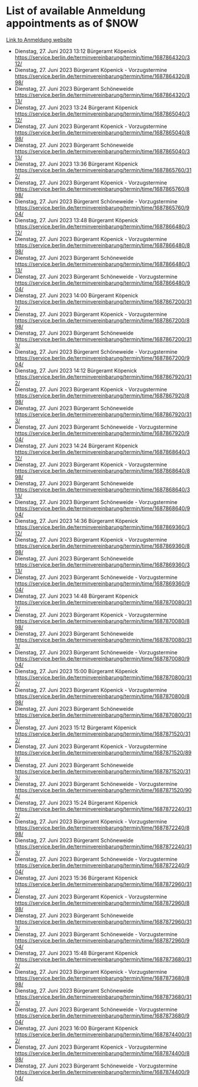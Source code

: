 # List of available Anmeldung appointments as of $NOW
[Link to Anmeldung website](https://service.berlin.de/terminvereinbarung/termin/tag.php?termin=1&anliegen[]=120686&dienstleisterlist=122210,122217,327316,122219,327312,122227,327314,122231,327346,122243,327348,122254,122252,329742,122260,329745,122262,329748,122271,327278,122273,327274,122277,327276,330436,122280,327294,122282,327290,122284,327292,122291,327270,122285,327266,122286,327264,122296,327268,150230,329760,122297,327286,122294,327284,122312,329763,122314,329775,122304,327330,122311,327334,122309,327332,317869,122281,327352,122279,329772,122283,122276,327324,122274,327326,122267,329766,122246,327318,122251,327320,122257,327322,122208,327298,122226,327300&herkunft=http%3A%2F%2Fservice.berlin.de%2Fdienstleistung%2F120686%2F)
- Dienstag, 27. Juni 2023 13:12 Bürgeramt Köpenick https://service.berlin.de/terminvereinbarung/termin/time/1687864320/312/
- Dienstag, 27. Juni 2023  Bürgeramt Köpenick - Vorzugstermine https://service.berlin.de/terminvereinbarung/termin/time/1687864320/898/
- Dienstag, 27. Juni 2023  Bürgeramt Schöneweide https://service.berlin.de/terminvereinbarung/termin/time/1687864320/313/
- Dienstag, 27. Juni 2023 13:24 Bürgeramt Köpenick https://service.berlin.de/terminvereinbarung/termin/time/1687865040/312/
- Dienstag, 27. Juni 2023  Bürgeramt Köpenick - Vorzugstermine https://service.berlin.de/terminvereinbarung/termin/time/1687865040/898/
- Dienstag, 27. Juni 2023  Bürgeramt Schöneweide https://service.berlin.de/terminvereinbarung/termin/time/1687865040/313/
- Dienstag, 27. Juni 2023 13:36 Bürgeramt Köpenick https://service.berlin.de/terminvereinbarung/termin/time/1687865760/312/
- Dienstag, 27. Juni 2023  Bürgeramt Köpenick - Vorzugstermine https://service.berlin.de/terminvereinbarung/termin/time/1687865760/898/
- Dienstag, 27. Juni 2023  Bürgeramt Schöneweide - Vorzugstermine https://service.berlin.de/terminvereinbarung/termin/time/1687865760/904/
- Dienstag, 27. Juni 2023 13:48 Bürgeramt Köpenick https://service.berlin.de/terminvereinbarung/termin/time/1687866480/312/
- Dienstag, 27. Juni 2023  Bürgeramt Köpenick - Vorzugstermine https://service.berlin.de/terminvereinbarung/termin/time/1687866480/898/
- Dienstag, 27. Juni 2023  Bürgeramt Schöneweide https://service.berlin.de/terminvereinbarung/termin/time/1687866480/313/
- Dienstag, 27. Juni 2023  Bürgeramt Schöneweide - Vorzugstermine https://service.berlin.de/terminvereinbarung/termin/time/1687866480/904/
- Dienstag, 27. Juni 2023 14:00 Bürgeramt Köpenick https://service.berlin.de/terminvereinbarung/termin/time/1687867200/312/
- Dienstag, 27. Juni 2023  Bürgeramt Köpenick - Vorzugstermine https://service.berlin.de/terminvereinbarung/termin/time/1687867200/898/
- Dienstag, 27. Juni 2023  Bürgeramt Schöneweide https://service.berlin.de/terminvereinbarung/termin/time/1687867200/313/
- Dienstag, 27. Juni 2023  Bürgeramt Schöneweide - Vorzugstermine https://service.berlin.de/terminvereinbarung/termin/time/1687867200/904/
- Dienstag, 27. Juni 2023 14:12 Bürgeramt Köpenick https://service.berlin.de/terminvereinbarung/termin/time/1687867920/312/
- Dienstag, 27. Juni 2023  Bürgeramt Köpenick - Vorzugstermine https://service.berlin.de/terminvereinbarung/termin/time/1687867920/898/
- Dienstag, 27. Juni 2023  Bürgeramt Schöneweide https://service.berlin.de/terminvereinbarung/termin/time/1687867920/313/
- Dienstag, 27. Juni 2023  Bürgeramt Schöneweide - Vorzugstermine https://service.berlin.de/terminvereinbarung/termin/time/1687867920/904/
- Dienstag, 27. Juni 2023 14:24 Bürgeramt Köpenick https://service.berlin.de/terminvereinbarung/termin/time/1687868640/312/
- Dienstag, 27. Juni 2023  Bürgeramt Köpenick - Vorzugstermine https://service.berlin.de/terminvereinbarung/termin/time/1687868640/898/
- Dienstag, 27. Juni 2023  Bürgeramt Schöneweide https://service.berlin.de/terminvereinbarung/termin/time/1687868640/313/
- Dienstag, 27. Juni 2023  Bürgeramt Schöneweide - Vorzugstermine https://service.berlin.de/terminvereinbarung/termin/time/1687868640/904/
- Dienstag, 27. Juni 2023 14:36 Bürgeramt Köpenick https://service.berlin.de/terminvereinbarung/termin/time/1687869360/312/
- Dienstag, 27. Juni 2023  Bürgeramt Köpenick - Vorzugstermine https://service.berlin.de/terminvereinbarung/termin/time/1687869360/898/
- Dienstag, 27. Juni 2023  Bürgeramt Schöneweide https://service.berlin.de/terminvereinbarung/termin/time/1687869360/313/
- Dienstag, 27. Juni 2023  Bürgeramt Schöneweide - Vorzugstermine https://service.berlin.de/terminvereinbarung/termin/time/1687869360/904/
- Dienstag, 27. Juni 2023 14:48 Bürgeramt Köpenick https://service.berlin.de/terminvereinbarung/termin/time/1687870080/312/
- Dienstag, 27. Juni 2023  Bürgeramt Köpenick - Vorzugstermine https://service.berlin.de/terminvereinbarung/termin/time/1687870080/898/
- Dienstag, 27. Juni 2023  Bürgeramt Schöneweide https://service.berlin.de/terminvereinbarung/termin/time/1687870080/313/
- Dienstag, 27. Juni 2023  Bürgeramt Schöneweide - Vorzugstermine https://service.berlin.de/terminvereinbarung/termin/time/1687870080/904/
- Dienstag, 27. Juni 2023 15:00 Bürgeramt Köpenick https://service.berlin.de/terminvereinbarung/termin/time/1687870800/312/
- Dienstag, 27. Juni 2023  Bürgeramt Köpenick - Vorzugstermine https://service.berlin.de/terminvereinbarung/termin/time/1687870800/898/
- Dienstag, 27. Juni 2023  Bürgeramt Schöneweide https://service.berlin.de/terminvereinbarung/termin/time/1687870800/313/
- Dienstag, 27. Juni 2023 15:12 Bürgeramt Köpenick https://service.berlin.de/terminvereinbarung/termin/time/1687871520/312/
- Dienstag, 27. Juni 2023  Bürgeramt Köpenick - Vorzugstermine https://service.berlin.de/terminvereinbarung/termin/time/1687871520/898/
- Dienstag, 27. Juni 2023  Bürgeramt Schöneweide https://service.berlin.de/terminvereinbarung/termin/time/1687871520/313/
- Dienstag, 27. Juni 2023  Bürgeramt Schöneweide - Vorzugstermine https://service.berlin.de/terminvereinbarung/termin/time/1687871520/904/
- Dienstag, 27. Juni 2023 15:24 Bürgeramt Köpenick https://service.berlin.de/terminvereinbarung/termin/time/1687872240/312/
- Dienstag, 27. Juni 2023  Bürgeramt Köpenick - Vorzugstermine https://service.berlin.de/terminvereinbarung/termin/time/1687872240/898/
- Dienstag, 27. Juni 2023  Bürgeramt Schöneweide https://service.berlin.de/terminvereinbarung/termin/time/1687872240/313/
- Dienstag, 27. Juni 2023  Bürgeramt Schöneweide - Vorzugstermine https://service.berlin.de/terminvereinbarung/termin/time/1687872240/904/
- Dienstag, 27. Juni 2023 15:36 Bürgeramt Köpenick https://service.berlin.de/terminvereinbarung/termin/time/1687872960/312/
- Dienstag, 27. Juni 2023  Bürgeramt Köpenick - Vorzugstermine https://service.berlin.de/terminvereinbarung/termin/time/1687872960/898/
- Dienstag, 27. Juni 2023  Bürgeramt Schöneweide https://service.berlin.de/terminvereinbarung/termin/time/1687872960/313/
- Dienstag, 27. Juni 2023  Bürgeramt Schöneweide - Vorzugstermine https://service.berlin.de/terminvereinbarung/termin/time/1687872960/904/
- Dienstag, 27. Juni 2023 15:48 Bürgeramt Köpenick https://service.berlin.de/terminvereinbarung/termin/time/1687873680/312/
- Dienstag, 27. Juni 2023  Bürgeramt Köpenick - Vorzugstermine https://service.berlin.de/terminvereinbarung/termin/time/1687873680/898/
- Dienstag, 27. Juni 2023  Bürgeramt Schöneweide https://service.berlin.de/terminvereinbarung/termin/time/1687873680/313/
- Dienstag, 27. Juni 2023  Bürgeramt Schöneweide - Vorzugstermine https://service.berlin.de/terminvereinbarung/termin/time/1687873680/904/
- Dienstag, 27. Juni 2023 16:00 Bürgeramt Köpenick https://service.berlin.de/terminvereinbarung/termin/time/1687874400/312/
- Dienstag, 27. Juni 2023  Bürgeramt Köpenick - Vorzugstermine https://service.berlin.de/terminvereinbarung/termin/time/1687874400/898/
- Dienstag, 27. Juni 2023  Bürgeramt Schöneweide - Vorzugstermine https://service.berlin.de/terminvereinbarung/termin/time/1687874400/904/
